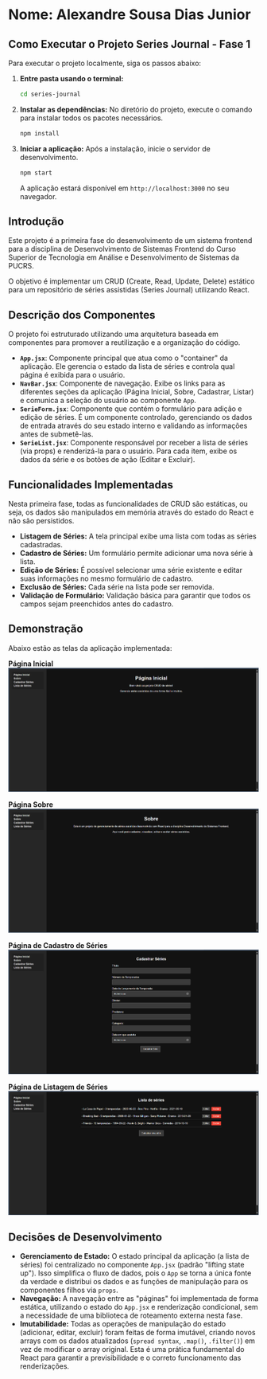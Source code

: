 # Nome: Alexandre Sousa Dias Junior

## Como Executar o Projeto Series Journal - Fase 1

Para executar o projeto localmente, siga os passos abaixo:

1.  **Entre pasta usando o terminal:**
    ```bash
    cd series-journal
    ```

2.  **Instalar as dependências:**
    No diretório do projeto, execute o comando para instalar todos os pacotes necessários.
    ```bash
    npm install
    ```

3.  **Iniciar a aplicação:**
    Após a instalação, inicie o servidor de desenvolvimento.
    ```bash
    npm start
    ```
    A aplicação estará disponível em `http://localhost:3000` no seu navegador.

## Introdução

Este projeto é a primeira fase do desenvolvimento de um sistema frontend para a disciplina de Desenvolvimento de Sistemas Frontend do Curso Superior de Tecnologia em Análise e Desenvolvimento de Sistemas da PUCRS.

O objetivo é implementar um CRUD (Create, Read, Update, Delete) estático para um repositório de séries assistidas (Series Journal) utilizando React.

## Descrição dos Componentes

O projeto foi estruturado utilizando uma arquitetura baseada em componentes para promover a reutilização e a organização do código.

-   **`App.jsx`**: Componente principal que atua como o "container" da aplicação. Ele gerencia o estado da lista de séries e controla qual página é exibida para o usuário.
-   **`NavBar.jsx`**: Componente de navegação. Exibe os links para as diferentes seções da aplicação (Página Inicial, Sobre, Cadastrar, Listar) e comunica a seleção do usuário ao componente `App`.
-   **`SerieForm.jsx`**: Componente que contém o formulário para adição e edição de séries. É um componente controlado, gerenciando os dados de entrada através do seu estado interno e validando as informações antes de submetê-las.
-   **`SerieList.jsx`**: Componente responsável por receber a lista de séries (via props) e renderizá-la para o usuário. Para cada item, exibe os dados da série e os botões de ação (Editar e Excluir).

## Funcionalidades Implementadas

Nesta primeira fase, todas as funcionalidades de CRUD são estáticas, ou seja, os dados são manipulados em memória através do estado do React e não são persistidos.

-   **Listagem de Séries:** A tela principal exibe uma lista com todas as séries cadastradas.
-   **Cadastro de Séries:** Um formulário permite adicionar uma nova série à lista.
-   **Edição de Séries:** É possível selecionar uma série existente e editar suas informações no mesmo formulário de cadastro.
-   **Exclusão de Séries:** Cada série na lista pode ser removida.
-   **Validação de Formulário:** Validação básica para garantir que todos os campos sejam preenchidos antes do cadastro.

## Demonstração

Abaixo estão as telas da aplicação implementada:

**Página Inicial**
![Página Inicial](./src/assets/inicio.png)

**Página Sobre**
![Página Sobre](./src/assets/sobre.png)

**Página de Cadastro de Séries**
![Formulário de Cadastro](./src/assets/form.png)

**Página de Listagem de Séries**
![Lista de Séries](./src/assets/lista.png)

## Decisões de Desenvolvimento

-   **Gerenciamento de Estado:** O estado principal da aplicação (a lista de séries) foi centralizado no componente `App.jsx` (padrão "lifting state up"). Isso simplifica o fluxo de dados, pois o `App` se torna a única fonte da verdade e distribui os dados e as funções de manipulação para os componentes filhos via `props`.
-   **Navegação:** A navegação entre as "páginas" foi implementada de forma estática, utilizando o estado do `App.jsx` e renderização condicional, sem a necessidade de uma biblioteca de roteamento externa nesta fase.
-   **Imutabilidade:** Todas as operações de manipulação do estado (adicionar, editar, excluir) foram feitas de forma imutável, criando novos arrays com os dados atualizados (`spread syntax`, `.map()`, `.filter()`) em vez de modificar o array original. Esta é uma prática fundamental do React para garantir a previsibilidade e o correto funcionamento das renderizações.
